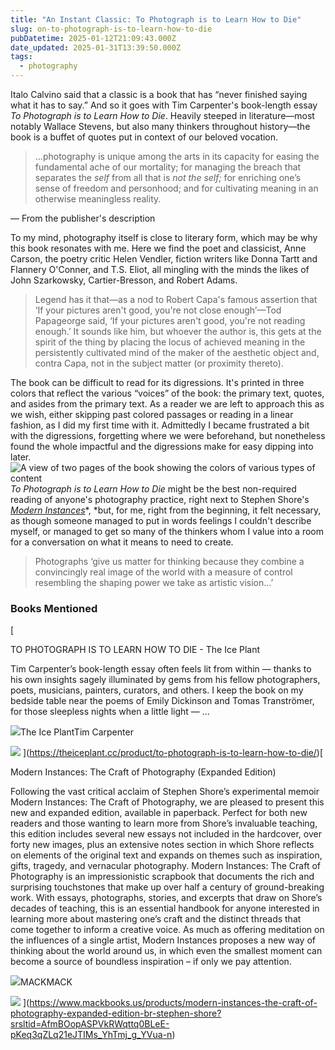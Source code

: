 ```yaml
---
title: "An Instant Classic: To Photograph is to Learn How to Die"
slug: on-to-photograph-is-to-learn-how-to-die
pubDatetime: 2025-01-12T21:09:43.000Z
date_updated: 2025-01-31T13:39:50.000Z
tags:
  - photography
---
```


Italo Calvino said that a classic is a book that has “never finished saying what it has to say.” And so it goes with Tim Carpenter's book-length essay _To Photograph is to Learn How to Die_. Heavily steeped in literature—most notably Wallace Stevens, but also many thinkers throughout history—the book is a buffet of quotes put in context of our beloved vocation.

> ...photography is unique among the arts in its capacity for easing the fundamental ache of our mortality; for managing the breach that separates the _self_ from all that is _not the self;_ for enriching one’s sense of freedom and personhood; and for cultivating meaning in an otherwise meaningless reality.

— From the publisher's description

To my mind, photography itself is close to literary form, which may be why this book resonates with me. Here we find the poet and classicist, Anne Carson, the poetry critic Helen Vendler, fiction writers like Donna Tartt and Flannery O'Conner, and T.S. Eliot, all mingling with the minds the likes of John Szarkowsky, Cartier-Bresson, and Robert Adams.

> Legend has it that—as a nod to Robert Capa's famous assertion that ‘If your pictures aren't good, you're not close enough’—Tod Papageorge said, ‘If your pictures aren't good, you're not reading enough.’ It sounds like him, but whoever the author is, this gets at the spirit of the thing by placing the locus of achieved meaning in the persistently cultivated mind of the maker of the aesthetic object and, contra Capa, not in the subject matter (or proximity thereto).

The book can be difficult to read for its digressions. It's printed in three colors that reflect the various “voices” of the book: the primary text, quotes, and asides from the primary text. As a reader we are left to approach this as we wish, either skipping past colored passages or reading in a linear fashion, as I did my first time with it. Admittedly I became frustrated a bit with the digressions, forgetting where we were beforehand, but nonetheless found the whole impactful and the digressions make for easy dipping into later.
![A view of two pages of the book showing the colors of various types of content](https://www.circle-of-confusion.com/content/images/2025/01/IMG_4858.JPG)
_To Photograph is to Learn How to Die_ might be the best non-required reading of anyone's photography practice, right next to Stephen Shore's [_Modern Instances_](https://www.mackbooks.us/products/modern-instances-the-craft-of-photography-expanded-edition-br-stephen-shore?srsltid=AfmBOopASPVkRWqttq0BLeE-pKeq3qZLq21eJTIMs_YhTmj_g_YVua-n)*, *but, for me, right from the beginning, it felt necessary, as though someone managed to put in words feelings I couldn't describe myself, or managed to get so many of the thinkers whom I value into a room for a conversation on what it means to need to create.

> Photographs ‘give us matter for thinking because they combine a convincingly real image of the world with a measure of control resembling the shaping power we take as artistic vision...’

### Books Mentioned

[

TO PHOTOGRAPH IS TO LEARN HOW TO DIE - The Ice Plant

Tim Carpenter’s book-length essay often feels lit from within — thanks to his own insights sagely illuminated by gems from his fellow photographers, poets, musicians, painters, curators, and others. I keep the book on my bedside table near the poems of Emily Dickinson and Tomas Tranströmer, for those sleepless nights when a little light — …

![](https://www.circle-of-confusion.com/content/images/icon/favicon-2.gif)The Ice PlantTim Carpenter

![](https://www.circle-of-confusion.com/content/images/thumbnail/TO-PHOTOGRAPH_front-cover-2.gif)
](https://theiceplant.cc/product/to-photograph-is-to-learn-how-to-die/)[

Modern Instances: The Craft of Photography (Expanded Edition)

Following the vast critical acclaim of Stephen Shore’s experimental memoir Modern Instances: The Craft of Photography, we are pleased to present this new and expanded edition, available in paperback. Perfect for both new readers and those wanting to learn more from Shore’s invaluable teaching, this edition includes several new essays not included in the hardcover, over forty new images, plus an extensive notes section in which Shore reflects on elements of the original text and expands on themes such as inspiration, gifts, tragedy, and vernacular photography. Modern Instances: The Craft of Photography is an impressionistic scrapbook that documents the rich and surprising touchstones that make up over half a century of ground-breaking work. With essays, photographs, stories, and excerpts that draw on Shore’s decades of teaching, this is an essential handbook for anyone interested in learning more about mastering one’s craft and the distinct threads that come together to inform a creative voice. As much as offering meditation on the influences of a single artist, Modern Instances proposes a new way of thinking about the world around us, in which even the smallest moment can become a source of boundless inspiration – if only we pay attention.

![](https://www.circle-of-confusion.com/content/images/icon/Mack_logo_2.png)MACKMACK

![](https://www.circle-of-confusion.com/content/images/thumbnail/ModernInstancesExpandedEd_angled.jpg)
](https://www.mackbooks.us/products/modern-instances-the-craft-of-photography-expanded-edition-br-stephen-shore?srsltid=AfmBOopASPVkRWqttq0BLeE-pKeq3qZLq21eJTIMs_YhTmj_g_YVua-n)
